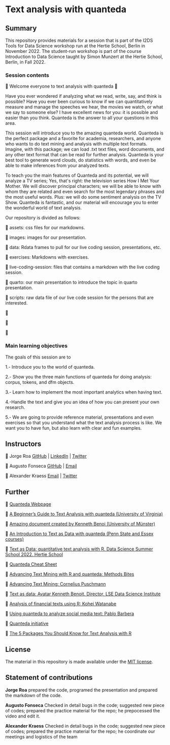# Text analysis with quanteda



## Summary

This repository provides materials for a session that is part of the I2DS Tools for Data Science workshop run at the Hertie School, Berlin in November 2022. The student-run workshop is part of the course Introduction to Data Science taught by Simon Munzert at the Hertie School, Berlin, in Fall 2022.

### Session contents

 🎉 Welcome everyone to text analysis with quanteda 🎉

Have you ever wondered if analyzing what we read, write, say, and think is possible? Have you ever been curious to know if we can quantitatively measure and manage the speeches we hear, the movies we watch, or what we say to someone else? I have excellent news for you: it is possible and easier than you think. Quanteda is the answer to all your questions in this area.

This session will introduce you to the amazing quanteda world. Quanteda is the perfect package and a favorite for academia, researchers, and anyone who wants to do text mining and analysis with multiple text formats. Imagine, with this package; we can load .txt text files, word documents, and any other text format that can be read for further analysis. Quanteda is your best tool to generate word clouds, do statistics with words, and even be able to make inferences from your analyzed texts.

To teach you the main features of Quanteda and its potential, we will analyze a TV series; Yes, that's right: the television series How I Met Your Mother. We will discover principal characters; we will be able to know with whom they are related and even search for the most legendary phrases and the most useful words. Plus: we will do some sentiment analysis on the TV Show. Quanteda is fantastic, and our material will encourage you to enter the wonderful world of text analysis.

Our repository is divided as follows:

📁 assets: css files for our markdowns.

📁 images: images for our presentation.

📁 data: Rdata frames to pull for our live coding session, presentations, etc.

📁 exercises: Markdowns with exercises.

📁 live-coding-session: files that contains a markdown with the live coding session. 

📁 quarto: our main presentation to introduce the topic in quarto presentation.


📁 scripts: raw data file of our live code session for the persons that are interested. 


📄

📄

📄


### Main learning objectives

The goals of this session are to 

1.- Introduce you to the world of quanteda.

2.- Show you the three main functions of quanteda for doing analysis: corpus, tokens, and dfm objects.

3.- Learn how to implement the most important analytics when having text.

4.-Handle the text and give you an idea of how you can present your own research.

5.- We are going to provide reference material, presentations and even exercises so that you understand what the text analysis process is like. We want you to have fun, but also learn with clear and fun examples.


## Instructors

🥋 Jorge Roa [GitHub](https://github.com/jurjoroa) | [LinkedIn](https://www.linkedin.com/in/jorge-roac) | [Twitter](https://twitter.com/jorgeroac)

🥋 Augusto Fonseca [GitHub](https://github.com/Augustofonseca25) | [Email](cesaraccf@gmail.com)  

🥋 Alexander Kraess [Email](alexander.kraess@sciencespo.fr) | [Twitter](https://twitter.com/resourcesalexander.kraess)

## Further 

🎯 [Quanteda Webpage](https://quanteda.io/)


🎯 [A Beginner’s Guide to Text Analysis with quanteda (University of Virginia)](https://data.library.virginia.edu/a-beginners-guide-to-text-analysis-with-quanteda/)



🎯 [Amazing document created by Kenneth Benoi (University of Münster)](https://www.uni-muenster.de/imperia/md/content/ifpol/grasp/2019-06-27_muenster.pdf)



🎯 [An Introduction to Text as Data with quanteda (Penn State and Essex courses)](https://burtmonroe.github.io/TextAsDataCourse/Tutorials/TADA-IntroToQuanteda.nb.html)


🎯 [Text as Data: quantitative text analysis with R. Data Science Summer School 2022. Hertie School](https://ds3.ai/courses/textasdata.html)



🎯 [Quanteda Cheat Sheet](https://muellerstefan.net/files/quanteda-cheatsheet.pdf)



🎯 [Advancing Text Mining with R and quanteda: Methods Bites](https://www.mzes.uni-mannheim.de/socialsciencedatalab/article/advancing-text-mining/)


🎯 [Advancing Text Mining: Cornelius Puschmann](http://cbpuschmann.net/quanteda_mzes/)


🎯 [Text as data:  Avatar Kenneth Benoit. Director, LSE Data Science Institute](https://gist.github.com/kbenoit)


🎯 [Analysis of financial texts using R:  Kohei Watanabe](https://blog.koheiw.net/?p=1687)


🎯 [Using quanteda to analyze social media text:  Pablo Barbera](http://pablobarbera.com/text-analysis-vienna/code/03-quanteda-intro.html)


🎯 [Quanteda initiative](https://quanteda.org/)


🎯 [The 5 Packages You Should Know for Text Analysis with R](https://towardsdatascience.com/r-packages-for-text-analysis-ad8d86684adb)




## License

The material in this repository is made available under the [MIT license](http://opensource.org/licenses/mit-license.php). 

## Statement of contributions

**Jorge Roa** prepared the code, programed the presentation and prepared the markdown of the code.

**Augusto Fonseca** Checked in detail bugs in the code; suggested new piece of codes; prepared the practice material for the repo; he prepocessed the video and edit it. 

**Alexander Kraess** Checked in detail bugs in the code; suggested new piece of codes; prepared the practice material for the repo; he coordinate our meetings and logistics of the team

